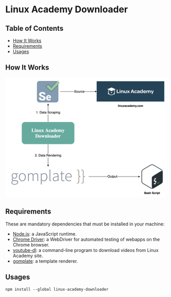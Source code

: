 # Linux Academy Downloader

## Table of Contents

<!-- START doctoc generated TOC please keep comment here to allow auto update -->
<!-- DON'T EDIT THIS SECTION, INSTEAD RE-RUN doctoc TO UPDATE -->

- [How It Works](#how-it-works)
- [Requirements](#requirements)
- [Usages](#usages)

<!-- END doctoc generated TOC please keep comment here to allow auto update -->

## How It Works

<div align="center"><img src="assets/linux-academy-downloader.png" width="800"></div>

## Requirements

These are mandatory dependencies that must be installed in your machine:

- [Node.js](https://nodejs.org/en/):
  a JavaScript runtime.
- [Chrome Driver](https://github.com/giggio/node-chromedriver):
  a WebDriver for automated testing of webapps on the Chrome browser.
- [youtube-dl](https://github.com/ytdl-org/youtube-dl):
  a command-line program to download videos from Linux Academy site.
- [gomplate](https://github.com/hairyhenderson/gomplate):
  a template renderer.

## Usages

```shell script
npm install --global linux-academy-downloader
```
